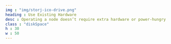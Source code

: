 ```yaml
---
img : "img/storj-ico-drive.png"
heading : Use Existing Hardware
desc : Operating a node doesn’t require extra hardware or power-hungry CPUs. All you need is a solid internet connection and enough hard drive space.
class : "diskSpace"
h : 30
w : 50
---
```

